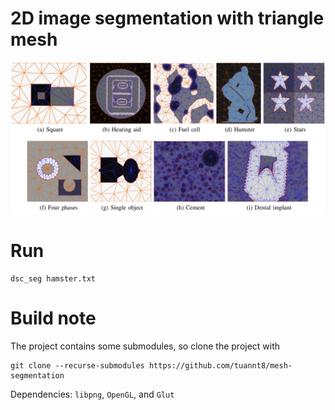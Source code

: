 # 2D image segmentation with triangle mesh
![demo](/resources/2D-demo.jpg)
# Run

```shell
dsc_seg hamster.txt
```

# Build note
The project contains some submodules, so clone the project with 
```shell
git clone --recurse-submodules https://github.com/tuannt8/mesh-segmentation
```

Dependencies: `libpng`, `OpenGL`, and `Glut`
